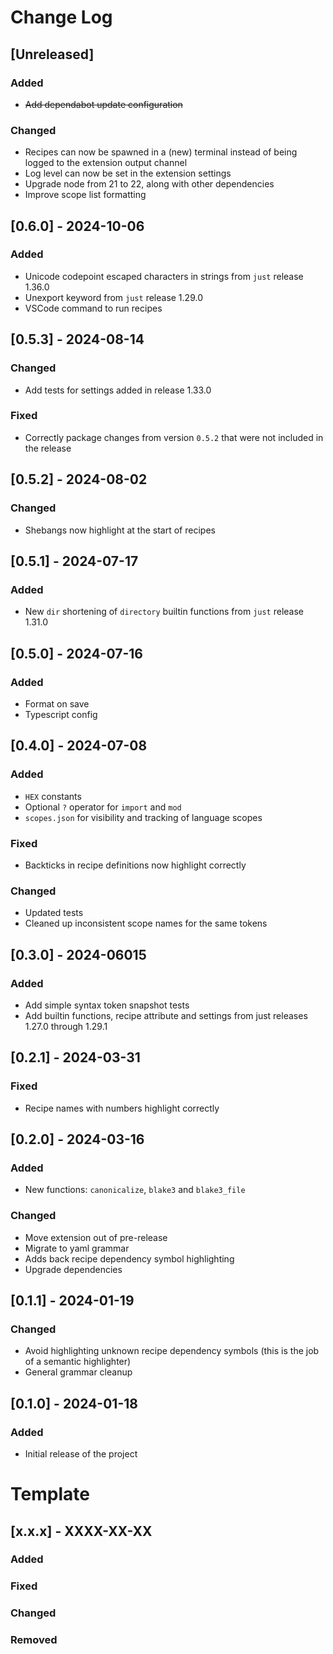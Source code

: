 # Change Log

## [Unreleased]

### Added

- ~~Add dependabot update configuration~~

### Changed

- Recipes can now be spawned in a (new) terminal instead of being logged to the extension output channel
- Log level can now be set in the extension settings
- Upgrade node from 21 to 22, along with other dependencies
- Improve scope list formatting

## [0.6.0] - 2024-10-06

### Added

- Unicode codepoint escaped characters in strings from `just` release 1.36.0
- Unexport keyword from `just` release 1.29.0
- VSCode command to run recipes

## [0.5.3] - 2024-08-14

### Changed

- Add tests for settings added in release 1.33.0

### Fixed

- Correctly package changes from version `0.5.2` that were not included in the release

## [0.5.2] - 2024-08-02

###  Changed

- Shebangs now highlight at the start of recipes

## [0.5.1] - 2024-07-17

### Added

- New `dir` shortening of `directory` builtin functions from `just` release 1.31.0

## [0.5.0] - 2024-07-16

### Added

- Format on save
- Typescript config

## [0.4.0] - 2024-07-08

### Added

- `HEX` constants
- Optional `?` operator for `import` and `mod`
- `scopes.json` for visibility and tracking of language scopes

### Fixed

- Backticks in recipe definitions now highlight correctly

### Changed

- Updated tests
- Cleaned up inconsistent scope names for the same tokens

## [0.3.0] - 2024-06015

### Added

- Add simple syntax token snapshot tests
- Add builtin functions, recipe attribute and settings from just releases 1.27.0 through 1.29.1

## [0.2.1] - 2024-03-31

### Fixed

- Recipe names with numbers highlight correctly

## [0.2.0] - 2024-03-16

### Added

-   New functions: `canonicalize`, `blake3` and `blake3_file`

### Changed

-   Move extension out of pre-release
-   Migrate to yaml grammar
-   Adds back recipe dependency symbol highlighting
-   Upgrade dependencies


## [0.1.1] - 2024-01-19

### Changed

-   Avoid highlighting unknown recipe dependency symbols (this is the job of a semantic highlighter)
-   General grammar cleanup

## [0.1.0] - 2024-01-18

### Added

-   Initial release of the project

# Template

## [x.x.x] - XXXX-XX-XX

### Added

### Fixed

### Changed

### Removed
